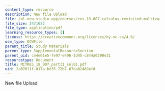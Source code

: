 ```yaml
---
content_type: resource
description: New file Upload
file: /ol-ocw-studio-app/courses/res-18-007-calculus-revisited-multivariable-calculus-fall-2011/2a87011f017abd3572b767da824894fd_MITRES_18_007_partII_sol01.pdf
file_size: 2471622
file_type: application/pdf
learning_resource_types: []
license: https://creativecommons.org/licenses/by-nc-sa/4.0/
ocw_type: OCWFile
parent_title: Study Materials
parent_type: SupplementalResourceSection
parent_uid: ce4e61e5-fe97-e496-1d45-c844a0290e31
resourcetype: Document
title: MITRES_18_007_partII_sol01.pdf
uid: 2a87011f-017a-bd35-72b7-67da824894fd
---
```

New file Upload